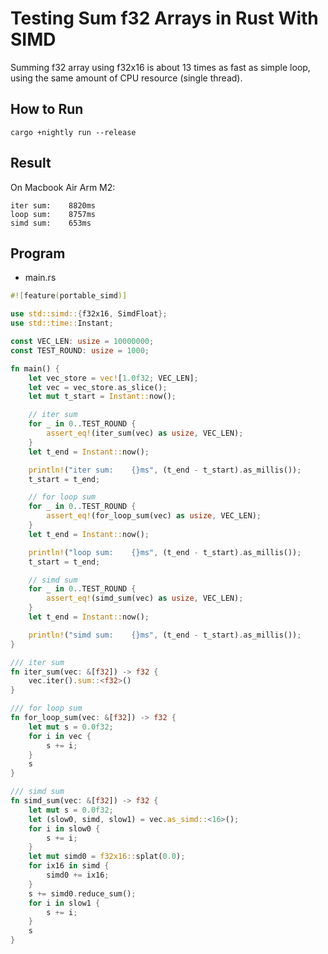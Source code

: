 # Testing Sum f32 Arrays in Rust With SIMD

Summing f32 array using f32x16 is about 13 times as fast
as simple loop, using the same amount of CPU resource (single thread).

## How to Run
```shell
cargo +nightly run --release
```

## Result
On Macbook Air Arm M2:

```text
iter sum:    8820ms
loop sum:    8757ms
simd sum:    653ms
```

## Program
- main.rs

```rust
#![feature(portable_simd)]

use std::simd::{f32x16, SimdFloat};
use std::time::Instant;

const VEC_LEN: usize = 10000000;
const TEST_ROUND: usize = 1000;

fn main() {
    let vec_store = vec![1.0f32; VEC_LEN];
    let vec = vec_store.as_slice();
    let mut t_start = Instant::now();

    // iter sum
    for _ in 0..TEST_ROUND {
        assert_eq!(iter_sum(vec) as usize, VEC_LEN);
    }
    let t_end = Instant::now();

    println!("iter sum:    {}ms", (t_end - t_start).as_millis());
    t_start = t_end;

    // for loop sum
    for _ in 0..TEST_ROUND {
        assert_eq!(for_loop_sum(vec) as usize, VEC_LEN);
    }
    let t_end = Instant::now();

    println!("loop sum:    {}ms", (t_end - t_start).as_millis());
    t_start = t_end;

    // simd sum
    for _ in 0..TEST_ROUND {
        assert_eq!(simd_sum(vec) as usize, VEC_LEN);
    }
    let t_end = Instant::now();

    println!("simd sum:    {}ms", (t_end - t_start).as_millis());
}

/// iter sum
fn iter_sum(vec: &[f32]) -> f32 {
    vec.iter().sum::<f32>()
}

/// for loop sum
fn for_loop_sum(vec: &[f32]) -> f32 {
    let mut s = 0.0f32;
    for i in vec {
        s += i;
    }
    s
}

/// simd sum
fn simd_sum(vec: &[f32]) -> f32 {
    let mut s = 0.0f32;
    let (slow0, simd, slow1) = vec.as_simd::<16>();
    for i in slow0 {
        s += i;
    }
    let mut simd0 = f32x16::splat(0.0);
    for ix16 in simd {
        simd0 += ix16;
    }
    s += simd0.reduce_sum();
    for i in slow1 {
        s += i;
    }
    s
}
```
